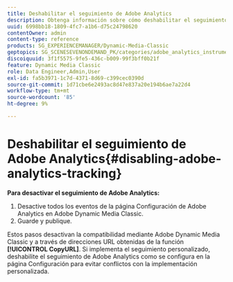 ```yaml
---
title: Deshabilitar el seguimiento de Adobe Analytics
description: Obtenga información sobre cómo deshabilitar el seguimiento de Adobe Analytics en Adobe Dynamic Media Classic.
uuid: 6998bb18-1809-4fc7-a1b6-d75c24798620
contentOwner: admin
content-type: reference
products: SG_EXPERIENCEMANAGER/Dynamic-Media-Classic
geptopics: SG_SCENESEVENONDEMAND_PK/categories/adobe_analytics_instrumentation_kit
discoiquuid: 3f1f5575-9fe5-436c-b009-99f3bff0b21f
feature: Dynamic Media Classic
role: Data Engineer,Admin,User
exl-id: fa5b3971-1c7d-4371-8d69-c399cec0390d
source-git-commit: 1d71cbe6e2493ac8d47e837a20e194b6ae7a22d4
workflow-type: tm+mt
source-wordcount: '85'
ht-degree: 9%

---
```


# Deshabilitar el seguimiento de Adobe Analytics{#disabling-adobe-analytics-tracking}

**Para desactivar el seguimiento de Adobe Analytics:**

1. Desactive todos los eventos de la página Configuración de Adobe Analytics en Adobe Dynamic Media Classic.
1. Guarde y publique.

Estos pasos desactivan la compatibilidad mediante Adobe Dynamic Media Classic y a través de direcciones URL obtenidas de la función **[!UICONTROL CopyURL]**. Si implementa el seguimiento personalizado, deshabilite el seguimiento de Adobe Analytics como se configura en la página Configuración para evitar conflictos con la implementación personalizada.
